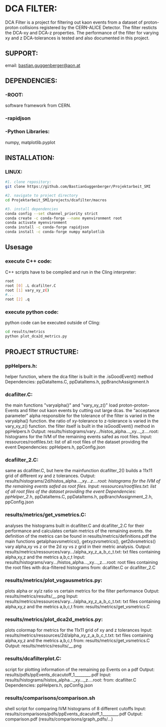 # DCA FILTER:
DCA Filter is a project for filtering out kaon events from a dataset of proton-proton collisions registered by the CERN-ALICE Detector. The filter resticts the DCA-xy and DCA-z properties. The performance of the filter for varying xy and z DCA-tolerances is tested and also documented in this project.

## SUPPORT:
email: bastian.guggenberger@aon.at

## DEPENDENCIES:
### -ROOT:
software framework from CERN.

### -rapidjson

### -Python Libraries:
numpy, matplotlib.pyplot


## INSTALLATION:
### LINUX:
```bash
#1. clone repository:
git clone https://github.com/BastianGuggenberger/Projektarbeit_SMI

#2. navigate to project directory
cd Projektarbeit_SMI/projects/dcafilter/macros

#3. install dependencies
conda config --set channel_priority strict
conda create -c conda-forge --name myenvironment root
conda activate myenvironment
conda install -c conda-forge rapidjson
conda install -c conda-forge numpy matplotlib
```

## Usesage
### execute C++ code:
C++ scripts have to be compiled and run in the Cling interpreter:
```bash
root
root [0] .L dcafilter.C
root [1] vary_xy_z()
#...
root [2] .q
```
### execute python code:
python code can be executed outside of Cling:
```bash
cd results/metrics
python plot_dca2d_metrics.py
```

    

## PROJECT STRUCTURE:

### ppHelpers.h:
helper function, where the dca filter is built in the .isGoodEvent() method
Dependencies:
ppDataItems.C, ppDataItems.h, ppBranchAssignment.h


### dcafilter.C:
the main functions "varyalpha()" and "vary_xy_z()" load proton-proton-Events and filter out kaon events by cutting out large dcas.
the "acceptance parameter" alpha responsible for the tolerance of the filter is varied in the varyalpha() function.
the ratio of xy-tolerance to z-tolerance is varied in the vary_xy_z() function.
the filter itself is built in the isGoodEvent() method in ppHelpers.h
Output:
results/histograms/vary.../histos_alpha..._xy..._z....root:
histograms for the IVM of the remaining events safed as root files.
Input:
ressources/rootfiles.txt:
    list of all root files of the dataset providing the event
Dependencies:
ppHelpers.h, ppConfig.json


### dcafilter_2.C:
same as dcafilter.C, but here the mainfunction dcafilter_2() builds a 11x11 grid of different xy and z tolerances.
Output:
results/histograms/2d/histos_alpha..._xy..._z....root:
    histograms for the IVM of the remaining events safed as root files.
Input:
ressources/rootfiles.txt:
    list of all root files of the dataset providing the event
Dependencies:
ppHelper_2_.h, ppDataItems.C, ppDataItems.h, ppBranchAssignment_2.h, ppConfig.json


### results/metrics/get_vsmetrics.C:
analyses the histograms built in dcafilter.C and dcafilter_2.C for their performance and calculates certain metrics of the remaining events. the definition of the metrics can be found in results/metrics/definitions.pdf
the main functions getalphasvsmetrics(), getxyzvsmetrics(), get2dvsmetrics() vary alpha,xy vs z or the 2d xy vs z grid in their metric analysis.
Output:
results/metrics/ressources/vary.../alpha_xy_z_a_b_c_t.txt:
    txt files containing alpha,xy,z and the metrics a,b,c,t
Input:
results/histograms/vary.../histos_alpha..._xy..._z....root:
    root files containing the root files with dca-filtered histograms
    from: dcafilter.C or dcafilter_2.C
    

### results/metrics/plot_vsgausmetrics.py:
plots alpha or xy/z ratio vs certain metrics for the filter performance
Output:
results/metrics/results/__.png
Input:
results/metrics/ressources/vary.../alpha_xy_z_a_b_c_t.txt:
    txt files containing alpha,xy,z and the metrics a,b,c,t
    from: results/metrics/get_vsmetrics.C


### results/metrics/plot_dca2d_metrics.py:
plots colormap for metrics for the 11x11 grid of xy and z tolerances
Input:
results/metrics/ressources/2d/alpha_xy_z_a_b_c_t.txt:
    txt files containing alpha,xy,z and the metrics a,b,c,t
    from: results/metrics/get_vsmetrics.C
Output:
results/metrics/results/__.png


### results/dcafilterplot.C:
script for plotting information of the remaining pp Events on a pdf
Output:
results/pdfs/ppEvents_dcacutoff_1________.pdf
Input:
results/histograms/histos_alpha..._xy..._z....root:
    from: dcafilter.C
Dependencies:
ppHelpers.h, ppConfig.json


### results/comparisons/comparison.sh
shell script for comparing IVM histograms of 8 different cutoffs
Input:
results/comparisons/pdfs/ppEvents_dcacutoff_1________.pdf
Output:
comparison.pdf
(results/comparisons/graph_pdfs/...)

